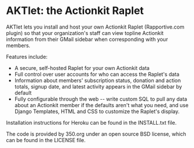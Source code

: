 AKTlet: the Actionkit Raplet
============================

AKTlet lets you install and host your own Actionkit Raplet
(Rapportive.com plugin) so that your organization's staff can
view topline Actionkit information from their GMail sidebar when
corresponding with your members.

Features include:

 * A secure, self-hosted Raplet for your own Actionkit data
 * Full control over user accounts for who can access the Raplet's
   data
 * Information about members' subscription status, donation and action
   totals, signup date, and latest activity appears in the GMail
   sidebar by default
 * Fully configurable through the web -- write custom SQL to pull any
   data about an Actionkit member if the defaults aren't what you
   need, and use Django Templates, HTML and CSS to customize the
   Raplet's display. 

Installation instructions for Heroku can be found in the INSTALL.txt
file.

The code is provided by 350.org under an open source BSD license,
which can be found in the LICENSE file.
